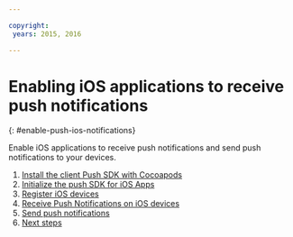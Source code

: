 ```yaml
---

copyright:
 years: 2015, 2016

---
```


# Enabling iOS applications to receive push notifications
{: #enable-push-ios-notifications}

Enable iOS applications to receive push notifications and send push notifications to your devices.


1. [Install the client Push SDK with Cocoapods](t_android_install_sdk.html)
1. [Initialize the push SDK for iOS Apps](t_android_initialize.html)
1. [Register iOS devices](t_android_register.html)
1. [Receive Push Notifications on iOS devices](t_android_receive.html)  
1. [Send push notifications](t_send_push_notifications.html)
2. [Next steps](next_steps_tags.html)
